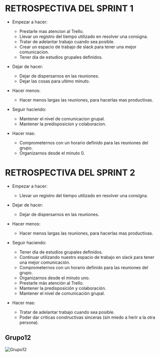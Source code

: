 # RETROSPECTIVA DEL SPRINT 1

* Empezar a hacer:

  * Prestarle mas atencion al Trello.
  * Llevar un registro del tiempo utilizado en resolver una consigna.
  * Tratar de adelantar trabajo cuando sea posible.
  * Crear un espacio de trabajo de slack para tener una mejor comunicacion.
  * Tener dia de estudios grupales definidos.

* Dejar de hacer:

  * Dejar de dispersarnos en las reuniones.
  * Dejar las cosas para ultimo minuto.

* Hacer menos:

  * Hacer menos largas las reuniones, para hacerlas mas productivas.

* Seguir haciendo:

  * Mantener el nivel de comunicacion grupal.
  * Mantener la predisposicion y colaboracion.

* Hacer mas:

  * Comprometernos con un horario definido para las reuniones del grupo.
  * Organizarnos desde el minuto 0.

# RETROSPECTIVA DEL SPRINT 2

* Empezar a hacer:

  * Llevar un registro del tiempo utilizado en resolver una consigna.


* Dejar de hacer:

  * Dejar de dispersarnos en las reuniones.


* Hacer menos:

  * Hacer menos largas las reuniones, para hacerlas mas productivas.


* Seguir haciendo:

  * Tener día de estudios grupales definidos.
  * Continuar utilizando nuestro espacio de trabajo en slack para tener una mejor comunicación.
  * Comprometernos con un horario definido para las reuniones del grupo.
  * Organizarnos desde el minuto uno.
  * Prestarle más atención al Trello.
  * Mantener la predisposición y colaboración.
  * Mantener el nivel de comunicación grupal.


* Hacer mas:
  
  * Tratar de adelantar trabajo cuando sea posible.
  * Poder dar criticas constructivas sinceras (sin miedo a herir a la otra persona).

  

## Grupo12

![Grupo12](/public/img/Grupo12.gif)

